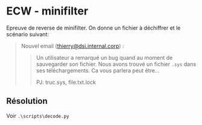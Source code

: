 # ECW - minifilter

Epreuve de reverse de minifilter.
On donne un fichier à déchiffrer et le scénario suivant:

> Nouvel email (thierry@dsi.internal.corp) :
>>
>> Un utilisateur a remarqué un bug quand au moment de sauvegarder son fichier.
>> Nous avons trouvé un fichier `.sys` dans ses téléchargements.
>> Ca vous parlera peut être...
>>
>> PJ: truc.sys, file.txt.lock

## Résolution

Voir `.\scripts\decode.py`